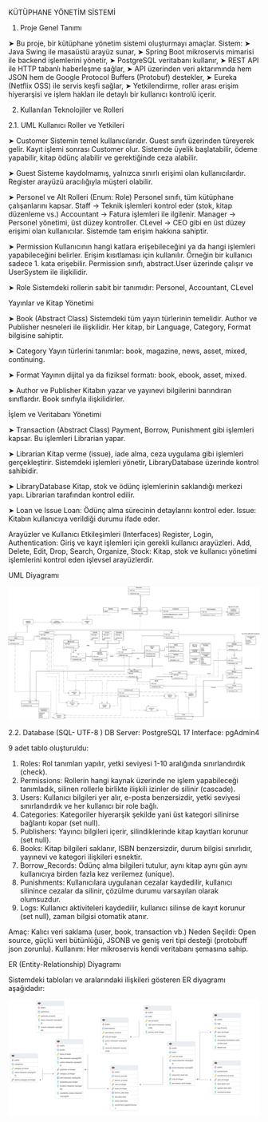 KÜTÜPHANE YÖNETİM SİSTEMİ

1. Proje Genel Tanımı

➤ Bu proje, bir kütüphane yönetim sistemi oluşturmayı amaçlar. Sistem:
➤ Java Swing ile masaüstü arayüz sunar,
➤ Spring Boot mikroservis mimarisi ile backend işlemlerini yönetir,
➤ PostgreSQL veritabanı kullanır,
➤ REST API ile HTTP tabanlı haberleşme sağlar,
➤ API üzerinden veri aktarımında hem JSON hem de Google Protocol Buffers (Protobuf) destekler,
➤ Eureka (Netflix OSS) ile servis keşfi sağlar,
➤ Yetkilendirme, roller arası erişim hiyerarşisi ve işlem hakları ile detaylı bir kullanıcı kontrolü içerir.

2. Kullanılan Teknolojiler ve Rolleri

2.1. UML
Kullanıcı Roller ve Yetkileri

➤ Customer
Sistemin temel kullanıcılarıdır.
Guest sınıfı üzerinden türeyerek gelir.
Kayıt işlemi sonrası Customer olur.
Sistemde üyelik başlatabilir, ödeme yapabilir, kitap ödünç alabilir ve gerektiğinde ceza alabilir.

➤ Guest
Sisteme kaydolmamış, yalnızca sınırlı erişimi olan kullanıcılardır.
Register arayüzü aracılığıyla müşteri olabilir.

➤ Personel ve Alt Rolleri (Enum: Role)
Personel sınıfı, tüm kütüphane çalışanlarını kapsar.
Staff → Teknik işlemleri kontrol eder (stok, kitap düzenleme vs.)
Accountant → Fatura işlemleri ile ilgilenir.
Manager → Personel yönetimi, üst düzey kontroller.
CLevel → CEO gibi en üst düzey erişimi olan kullanıcılar. Sistemde tam erişim hakkına sahiptir.

➤ Permission
Kullanıcının hangi katlara erişebileceğini ya da hangi işlemleri yapabileceğini belirler.
Erişim kısıtlaması için kullanılır. Örneğin bir kullanıcı sadece 1. kata erişebilir.
Permission sınıfı, abstract.User üzerinde çalışır ve UserSystem ile ilişkilidir.

➤ Role
Sistemdeki rollerin sabit bir tanımıdır: Personel, Accountant, CLevel

Yayınlar ve Kitap Yönetimi

➤ Book (Abstract Class)
Sistemdeki tüm yayın türlerinin temelidir.
Author ve Publisher nesneleri ile ilişkilidir.
Her kitap, bir Language, Category, Format bilgisine sahiptir.

➤ Category
Yayın türlerini tanımlar: book, magazine, news, asset, mixed, continuing.

➤ Format
Yayının dijital ya da fiziksel formatı: book, ebook, asset, mixed.

➤ Author ve Publisher
Kitabın yazar ve yayınevi bilgilerini barındıran sınıflardır.
Book sınıfıyla ilişkilidirler.
 
İşlem ve Veritabanı Yönetimi

➤ Transaction (Abstract Class)
Payment, Borrow, Punishment gibi işlemleri kapsar.
Bu işlemleri Librarian yapar.

➤ Librarian
Kitap verme (issue), iade alma, ceza uygulama gibi işlemleri gerçekleştirir.
Sistemdeki işlemleri yönetir, LibraryDatabase üzerinde kontrol sahibidir.

➤ LibraryDatabase
Kitap, stok ve ödünç işlemlerinin saklandığı merkezi yapı.
Librarian tarafından kontrol edilir.

➤ Loan ve Issue
Loan: Ödünç alma sürecinin detaylarını kontrol eder.
Issue: Kitabın kullanıcıya verildiği durumu ifade eder.
 
Arayüzler ve Kullanıcı Etkileşimleri (Interfaces)
Register, Login, Authentication: Giriş ve kayıt işlemleri için gerekli kullanıcı arayüzleri.
Add, Delete, Edit, Drop, Search, Organize, Stock: Kitap, stok ve kullanıcı yönetimi işlemlerini kontrol eden işlevsel arayüzlerdir.

UML Diyagramı

![UML Diyagramı](./assets/libuml.drawio.png)

2.2. Database (SQL- UTF-8 )
DB Server: PostgreSQL 17
Interface: pgAdmin4

9 adet tablo oluşturuldu:
1. Roles: Rol tanımları yapılır, yetki seviyesi 1-10 aralığında sınırlandırdık (check).
2. Permissions: Rollerin hangi kaynak üzerinde ne işlem yapabileceği tanımladık, silinen rollerle birlikte ilişkili izinler de silinir (cascade).
3. Users: Kullanıcı bilgileri yer alır, e-posta benzersizdir, yetki seviyesi sınırlandırdık ve her kullanıcı bir role bağlı.
4. Categories: Kategoriler hiyerarşik şekilde yani üst kategori silinirse bağlantı kopar (set null).
5. Publishers: Yayıncı bilgileri içerir, silindiklerinde kitap kayıtları korunur (set null).
6. Books: Kitap bilgileri saklanır, ISBN benzersizdir, durum bilgisi sınırlıdır, yayınevi ve kategori ilişkileri esnektir.
7. Borrow_Records: Ödünç alma bilgileri tutulur, aynı kitap aynı gün aynı kullanıcıya birden fazla kez verilemez (unique).
8. Punishments: Kullanıcılara uygulanan cezalar kaydedilir, kullanıcı silinince cezalar da silinir, çözülme durumu varsayılan olarak olumsuzdur.
9. Logs: Kullanıcı aktiviteleri kaydedilir, kullanıcı silinse de kayıt korunur (set null), zaman bilgisi otomatik atanır.

Amaç: Kalıcı veri saklama (user, book, transaction vb.)
Neden Seçildi: Open source, güçlü veri bütünlüğü, JSONB ve geniş veri tipi desteği (protobuff json zorunlu).
Kullanım: Her mikroservis kendi veritabanı şemasına sahip.

ER (Entity-Relationship) Diyagramı

Sistemdeki tabloları ve aralarındaki ilişkileri gösteren ER diyagramı aşağıdadır:

![ER Diyagramı](./assets/kuputhane_er_diagram.PNG)

